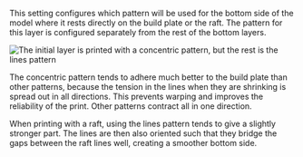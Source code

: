 This setting configures which pattern will be used for the bottom side of the model where it rests directly on the build plate or the raft. The pattern for this layer is configured separately from the rest of the bottom layers.

![The initial layer is printed with a concentric pattern, but the rest is the lines pattern](top_bottom_pattern_0.gif)

The concentric pattern tends to adhere much better to the build plate than other patterns, because the tension in the lines when they are shrinking is spread out in all directions. This prevents warping and improves the reliability of the print. Other patterns contract all in one direction.

When printing with a raft, using the lines pattern tends to give a slightly stronger part. The lines are then also oriented such that they bridge the gaps between the raft lines well, creating a smoother bottom side.